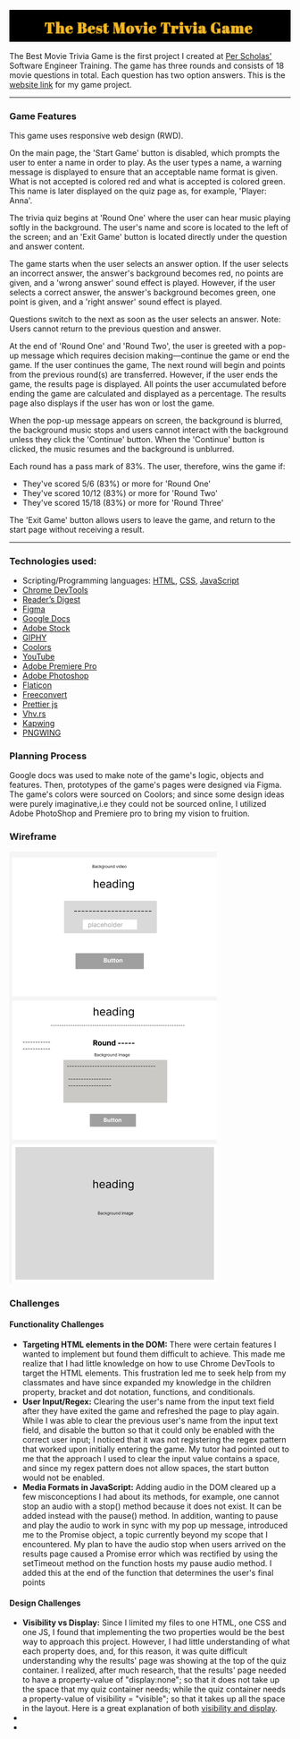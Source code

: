 ![Heading](./Heading-ReadMe.png)
<p> The Best Movie Trivia Game is the first project I created at <a href="https://perscholas.org/courses/software-engineer/software-engineer-atlanta/">Per Scholas'</a> Software Engineer Training. The game has three rounds and consists of 18 movie questions in total. Each question has two option answers. This is the <a href= "https://th876.github.io/triviagame/">website link</a> for my game project.</p>
<hr></hr>
<h3>Game Features</h3>
<p>This game uses responsive web design (RWD).</p>

<p>On the main page, the 'Start Game' button is disabled, which prompts the user to enter a name in order to play. As the user types a name, a warning message is displayed to ensure that an acceptable name format is given. What is not accepted is colored red and what is accepted is colored green. This name is later displayed on the quiz page as, for example, 'Player: Anna'.</p>

<p>The trivia quiz begins at 'Round One' where the user can hear music playing softly in the background. The user's name and score is located to the left of the screen; and an 'Exit Game' button is located directly under the question and answer content.<p>  

<p>The game starts when the user selects an answer option. If the user selects an incorrect answer, the answer's background becomes red, no points are given, and a 'wrong answer' sound effect is played. However, if the user selects a correct answer, the answer's background becomes green, one point is given, and a 'right answer' sound effect is played.</p>

<p>Questions switch to the next as soon as the user selects an answer. Note: Users cannot return to the previous question and answer.</p>

<p>At the end of 'Round One' and 'Round Two', the user is greeted with a pop-up message which requires decision making—continue the game or end the game. If the user continues the game, The next round will begin and points from the previous round(s) are transferred. However, if the user ends the game, the results page is displayed. All points the user accumulated before ending the game are calculated and displayed as a percentage. The results page also displays if the user has won or lost the game.</p>

<p>When the pop-up message appears on screen, the background is blurred, the background music stops and users cannot interact with the background unless they click the 'Continue' button. When the 'Continue' button is clicked, the music resumes and the background is unblurred.</p>

<p>Each round has a pass mark of 83%. The user, therefore, wins the game if: </p>
  <ul>
    <li> They've scored 5/6 (83%) or more for 'Round One'</li>
    <li> They've scored 10/12 (83%) or more for 'Round Two'</li>
    <li> They've scored 15/18 (83%) or more for 'Round Three' </li>
   </ul>
 
 <p>The 'Exit Game' button allows users to leave the game, and return to the start page without receiving a result. </p>
 <hr></hr>
 <h3>Technologies used:</h3>
 <ul>
  <li>Scripting/Programming languages: <a href="https://en.wikipedia.org/wiki/HTML">HTML</a>, <a href="https://en.wikipedia.org/wiki/CSS">CSS</a>, <a href="https://en.wikipedia.org/wiki/JavaScript">JavaScript</a></li>
  <li><a href="https://developer.chrome.com/docs/devtools/open/">Chrome DevTools</a></li>
  <li><a href="https://www.rd.com/article/movie-trivia-facts/">Reader’s Digest</a></li>
  <li><a href="https://www.figma.com/">Figma</a></li>
  <li><a href="https://docs.google.com/">Google Docs</a></li>
  <li><a href="https://stock.adobe.com/">Adobe Stock</a></li>
  <li><a href="https://giphy.com/">GIPHY</a></li>
  <li><a href="https://coolors.co/">Coolors</a></li>
  <li><a href="https://www.youtube.com/">YouTube</a></li>
  <li><a href="https://www.adobe.com/products/premiere/free-trial-download.html">Adobe Premiere Pro</a></li>
  <li><a href="https://www.adobe.com/products/photoshop.html">Adobe Photoshop</a></li>
  <li><a href="https://www.flaticon.com/">Flaticon</a></li>
  <li><a href="https://www.freeconvert.com/video-compressor 
">Freeconvert</a></li>
  <li><a href="https://prettier.io/">Prettier js</a></li>
  <li><a href="https://www.vhv.rs/">Vhv.rs</a></li>
  <li><a href="https://www.kapwing.com/">Kapwing</a></li>
  <li><a href="https://www.pngwing.com/">PNGWING</a></li>  
 </ul>

<h3>Planning Process</h3>
<p>Google docs was used to make note of the game's logic, objects and features. Then, prototypes of the game's pages were designed via Figma. The game's colors were sourced on Coolors; and since some design ideas were purely imaginative,i.e they could not be sourced online, I utilized Adobe PhotoShop and Premiere pro to bring my vision to fruition.</p>

<h3>Wireframe</h3>
<img src="/Wireframe-ReadMe.png">

<h3>Challenges</h3>

<h4>Functionality Challenges</h4>
<ul>
<li><b>Targeting HTML elements in the DOM:</b> There were certain features I wanted to implement but found them difficult to achieve. This made me realize that I had little knowledge on how to use Chrome DevTools to target the HTML elements. This frustration led me to seek help from my classmates and have since expanded my knowledge in the children property, bracket and dot notation, functions, and conditionals.</li>

<li><b>User Input/Regex:</b> Clearing the user's name from the input text field after they have exited the game and refreshed the page to play again. While I was able to clear the previous user's name from the input text field, and disable the button so that it could only be enabled with the correct user input; I noticed that it was not registering the regex pattern that worked upon initially entering the game. My tutor had pointed out to me that the approach I used to clear the input value contains a space, and since my regex pattern does not allow spaces, the start button would not be enabled.</li>

<li><b>Media Formats in JavaScript:</b> Adding audio in the DOM cleared up a few misconceptions I had about its methods, for example, one cannot stop an audio with a stop() method because it does not exist. It can be added instead with the pause() method. In addition, wanting to pause and play the audio to work in sync with my pop up message, introduced me to the Promise object, a topic currently beyond my scope that I encountered. My plan to have the audio stop when users arrived on the results page caused a Promise error which was rectified by using the setTimeout method on the function hosts my pause audio method. I added this at the end of the function that determines the user's final points</li>
</ul>

<h4>Design Challenges</h4>
<ul>
<li><b>Visibility vs Display:</b> Since I limited my files to one HTML, one CSS and one JS, I found that implementing the two properties would be the best way to approach this project. However, I had little understanding of what each property does, and, for this reason, it was quite difficult understanding why the results' page was showing at the top of the quiz container. I realized, after much research, that the results' page needed to have a property-value of "display:none"; so that it does not take up the space that my quiz container needs; while the quiz container needs a property-value of visibility = "visible"; so that it takes up all the space in the layout. Here is a great explanation of both <a href="https://www.tutorialrepublic.com/css-tutorial/css-visibility.php">visibility and display</a>.</li>
<li></li>
<li></li>
</ul>

<!-- + Unsolved Problems? Error from console at the end of 'Round Three'. It reads, "Uncaught TypeError: Cannot read properties of undefined (reading 'question')
    at generateQuestions (main.js:412:49)
    at main.js:455:7". I am not sure how to fix this at the moment of writing this. + -->
